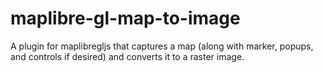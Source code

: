 # maplibre-gl-map-to-image
A plugin for maplibregljs that captures a map (along with marker, popups, and controls if desired) and converts it to a raster image.

